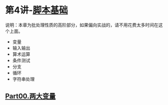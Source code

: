 # 第4讲-[脚本基础](./book/第4讲-批处理脚本编程/第4讲.md)

说明：本章为批处理性质的高阶部分，如果偏向实战的，请不用花费太多时间在这个上面。



- 变量  
- 输入输出  
- 算术运算  
- 条件测试  
- 分支  
- 循环  
- 字符串处理  

## [Part00.两大变量](./book/第4讲-批处理脚本编程/Part02.文件管理.md)